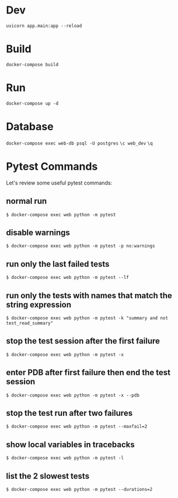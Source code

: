 # Dev

`uvicorn app.main:app --reload`


# Build

`docker-compose build`


# Run

`docker-compose up -d`


# Database

`docker-compose exec web-db psql -U postgres`
`\c web_dev`
`\q`


# Pytest Commands
Let's review some useful pytest commands:

## normal run
`$ docker-compose exec web python -m pytest`

## disable warnings
`$ docker-compose exec web python -m pytest -p no:warnings`

## run only the last failed tests
`$ docker-compose exec web python -m pytest --lf`

## run only the tests with names that match the string expression
`$ docker-compose exec web python -m pytest -k "summary and not test_read_summary"`

## stop the test session after the first failure
```$ docker-compose exec web python -m pytest -x```

## enter PDB after first failure then end the test session
`$ docker-compose exec web python -m pytest -x --pdb`

## stop the test run after two failures
`$ docker-compose exec web python -m pytest --maxfail=2`

## show local variables in tracebacks
`$ docker-compose exec web python -m pytest -l`

## list the 2 slowest tests
`$ docker-compose exec web python -m pytest --durations=2`